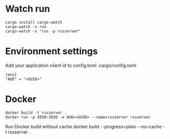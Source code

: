 # Watch run
    cargo install cargo-watch
    cargo-watch -x run
	cargo-watch -x "run -p rssserver"

# Environment settings
Add your application client id to config.toml
.cargo/config.toml

    [env]
    "AUD" = "<GUID>"

# Docker
    docker build -t rssserver .
    docker run -p 3030:3030 -e AUD=<GUID> --name=rssserver rssserver

Run Docker build without cache
    docker build --progress=plain --no-cache -t rssserver .